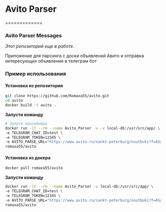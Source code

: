 # Avito Parser
=============

### Avito Parser Messages

_Этот репозиторий еще в работе._  

Приложение для парсинга с доски объявлений Авито и отправка интересующих объявление в телеграм бот

### Пример использования


####  Установка из репозитория
```sh
git clone https://github.com/Romaxa55/avito.git
cd avito
docker build -t avito .
```

**Запусти команду**
```sh
# Запуск контейнера
docker run -it --rm --name Avito_Parser -v -v local-db:/usr/src/app/ \
-e TELEGRAM_CHAT_ID=test \
-e TELEGRAM_TOKEN=12345 \
-e AVITO_PARSE_URL="https://www.avito.ru/sankt-peterburg/noutbuki?f=ASgCAQECAUDwvA0UiNI0AUXGmgwWeyJmcm9tIjo1MDAsInRvIjo1MDAwfQ&user=1" \
romaxa55/avito
```


####  Установка из докера

```sh
docker pull romaxa55/avito
```

**Запусти команду**
```sh
docker run -it --rm --name Avito_Parser -v local-db:/usr/src/app/ \
-e TELEGRAM_CHAT_ID=test \
-e TELEGRAM_TOKEN=12345 \
-e AVITO_PARSE_URL="https://www.avito.ru/sankt-peterburg/noutbuki?f=ASgCAQECAUDwvA0UiNI0AUXGmgwWeyJmcm9tIjo1MDAsInRvIjo1MDAwfQ&user=1" \
romaxa55/avito
```

<!--
docker run -it --rm --name Avito_Parser -v local-db:/usr/src/app/ \
-e TELEGRAM_CHAT_ID=-1001550115864 \
-e TELEGRAM_TOKEN=2047879128:AAHjlrjYRxmPFrNJIxbEgw3MLbAsSJhBgHE \
-e AVITO_PARSE_URL="https://www.avito.ru/sankt-peterburg/noutbuki?f=ASgCAQECAUDwvA0UiNI0AUXGmgwWeyJmcm9tIjo1MDAsInRvIjo1MDAwfQ&user=1" \
romaxa55/avito 
 -->
